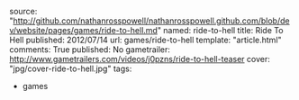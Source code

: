 source: "http://github.com/nathanrosspowell/nathanrosspowell.github.com/blob/dev/website/pages/games/ride-to-hell.md"
named: ride-to-hell
title: Ride To Hell
published: 2012/07/14
url: games/ride-to-hell
template: "article.html"
comments: True
published: No
gametrailer: http://www.gametrailers.com/videos/j0pzns/ride-to-hell-teaser
cover: "jpg/cover-ride-to-hell.jpg"
tags:
- games

